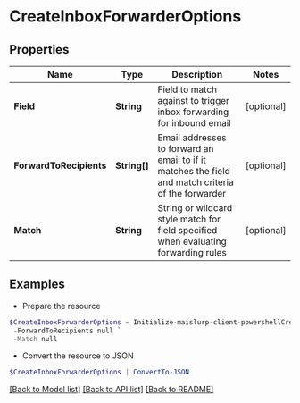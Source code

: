 # CreateInboxForwarderOptions
## Properties

Name | Type | Description | Notes
------------ | ------------- | ------------- | -------------
**Field** | **String** | Field to match against to trigger inbox forwarding for inbound email | [optional] 
**ForwardToRecipients** | **String[]** | Email addresses to forward an email to if it matches the field and match criteria of the forwarder | [optional] 
**Match** | **String** | String or wildcard style match for field specified when evaluating forwarding rules | [optional] 

## Examples

- Prepare the resource
```powershell
$CreateInboxForwarderOptions = Initialize-maislurp-client-powershellCreateInboxForwarderOptions  -Field null `
 -ForwardToRecipients null `
 -Match null
```

- Convert the resource to JSON
```powershell
$CreateInboxForwarderOptions | ConvertTo-JSON
```

[[Back to Model list]](../README#documentation-for-models) [[Back to API list]](../README#documentation-for-api-endpoints) [[Back to README]](../README)

